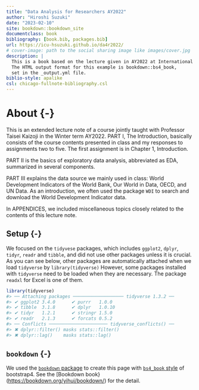```yaml
--- 
title: "Data Analysis for Researchers AY2022"
author: "Hiroshi Suzuki"
date: "2023-02-10"
site: bookdown::bookdown_site
documentclass: book
bibliography: [book.bib, packages.bib]
url: https://icu-hsuzuki.github.io/da4r2022/
# cover-image: path to the social sharing image like images/cover.jpg
description: |
  This is a book based on the lecture given in AY2022 at International Christian University compiled  using the bookdown package and RStudio.
  The HTML output format for this example is bookdown::bs4_book,
  set in the _output.yml file.
biblio-style: apalike
csl: chicago-fullnote-bibliography.csl
---
```


# About {-}

This is an extended lecture note of a course jointly taught with Professor Taisei Kaizoji in the Winter term AY2022. PART I, The Introduction, basically consists of the course contents presented in class and my responses to assignments two to five. 
The first assignment is in Chapter 1, Introduction.

PART II is the basics of exploratory data analysis, abbreviated as EDA, summarized in several components. 

PART III explains the data source we mainly used in class: World Development Indicators of the World Bank, Our World in Data, OECD, and UN Data. As an introduction, we often used the package `WDI` to search and download the World Development Indicator data.

In APPENDICES, we included miscellaneous topics closely related to the contents of this lecture note.

## Setup {-}

We focused on the `tidyvese` packages, which includes `ggplot2`, `dplyr`, `tidyr`, `readr` and `tibble`, and did not use other packages unless it is crucial. As you can see below, other packages are automatically attached when we load `tidyverse` by `library(tidyverse)` However, some packages installed with `tidyverse` need to be loaded when they are necessary. The package `readxl` for Excel is one of them.


```r
library(tidyverse)
#> ── Attaching packages ─────────────────── tidyverse 1.3.2 ──
#> ✔ ggplot2 3.4.0      ✔ purrr   1.0.0 
#> ✔ tibble  3.1.8      ✔ dplyr   1.0.10
#> ✔ tidyr   1.2.1      ✔ stringr 1.5.0 
#> ✔ readr   2.1.3      ✔ forcats 0.5.2 
#> ── Conflicts ────────────────────── tidyverse_conflicts() ──
#> ✖ dplyr::filter() masks stats::filter()
#> ✖ dplyr::lag()    masks stats::lag()
```

## `bookdown` {-}

We used the [`bookdown` package](https://cran.r-project.org/web/packages/bookdown/index.html) to create this page with [`bs4_book` style](https://pkgs.rstudio.com/bookdown/reference/bs4_book.html) of bootstrap4. See the [Bookdown book}(https://bookdown.org/yihui/bookdown/) for the detail.
